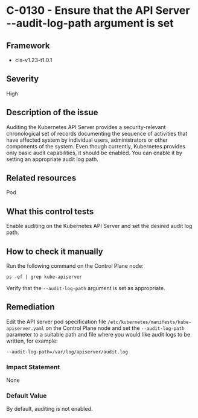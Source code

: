 # C-0130 - Ensure that the API Server --audit-log-path argument is set

## Framework
* cis-v1.23-t1.0.1
 
## Severity
High

## Description of the issue
Auditing the Kubernetes API Server provides a security-relevant chronological set of records documenting the sequence of activities that have affected system by individual users, administrators or other components of the system. Even though currently, Kubernetes provides only basic audit capabilities, it should be enabled. You can enable it by setting an appropriate audit log path.
 
## Related resources
Pod
 
## What this control tests 
Enable auditing on the Kubernetes API Server and set the desired audit log path.
 
## How to check it manually 
Run the following command on the Control Plane node:

 
```
ps -ef | grep kube-apiserver

```
 Verify that the `--audit-log-path` argument is set as appropriate.
 
## Remediation
Edit the API server pod specification file `/etc/kubernetes/manifests/kube-apiserver.yaml` on the Control Plane node and set the `--audit-log-path` parameter to a suitable path and file where you would like audit logs to be written, for example:

 
```
--audit-log-path=/var/log/apiserver/audit.log

```
 
### Impact Statement
None
 
### Default Value
By default, auditing is not enabled.
 
